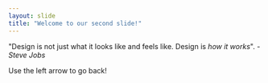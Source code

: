 ```yaml
---
layout: slide
title: "Welcome to our second slide!"
---
```

"Design is not just what it looks like and feels like. Design is *how it works*".
-_Steve Jobs_

Use the left arrow to go back!
